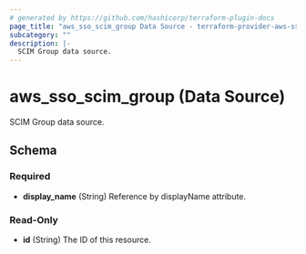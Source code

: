 ```yaml
---
# generated by https://github.com/hashicorp/terraform-plugin-docs
page_title: "aws_sso_scim_group Data Source - terraform-provider-aws-sso-scim"
subcategory: ""
description: |-
  SCIM Group data source.
---
```


# aws_sso_scim_group (Data Source)

SCIM Group data source.



<!-- schema generated by tfplugindocs -->
## Schema

### Required

- **display_name** (String) Reference by displayName attribute.

### Read-Only

- **id** (String) The ID of this resource.


